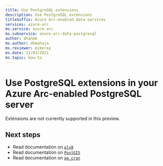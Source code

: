 ```yaml
---
title: Use PostgreSQL extensions
description: Use PostgreSQL extensions
titleSuffix: Azure Arc-enabled data services
services: azure-arc
ms.service: azure-arc
ms.subservice: azure-arc-data-postgresql
author: dhanmm
ms.author: dhmahaja
ms.reviewer: mikeray
ms.date: 11/03/2021
ms.topic: how-to
---
```


# Use PostgreSQL extensions in your Azure Arc-enabled PostgreSQL server

Extensions are not currently supported in this preview.

## Next steps
- Read documentation on [`plv8`](https://plv8.github.io/)
- Read documentation on [`PostGIS`](https://postgis.net/)
- Read documentation on [`pg_cron`](https://github.com/citusdata/pg_cron)
